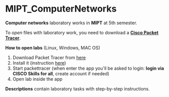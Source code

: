 # MIPT_ComputerNetworks

**Computer networks** laboratory works in **MIPT** at 5th semester.

To *open* files with laboratory work, you need to download a [**Cisco Packet Tracer**]([https://getprogram.net/index.php?d=190]).

**How to open labs** (Linux, Windows, MAC OS)
1. Download Packet Tracer from [here]([https://www.computernetworkingnotes.com/ccna-study-guide/how-to-install-and-start-packet-tracer-in-ubuntu.html](https://www.computernetworkingnotes.com/ccna-study-guide/how-to-install-and-start-packet-tracer-in-ubuntu.html))
2. Install it (instruction [here](https://www.computernetworkingnotes.com/ccna-study-guide/how-to-install-and-start-packet-tracer-in-ubuntu.html))
3. Start packettracer (when enter the app you'll be asked to login: **login via CISCO Skills for all**, create account if needed)
4. Open lab inside the app

**Descriptions** contain laboratory tasks with step-by-step instructions.

